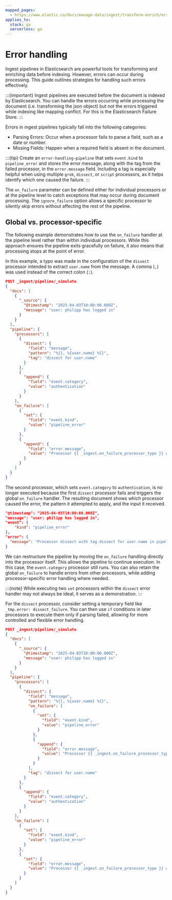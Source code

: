 ```yaml
---
mapped_pages:
  - https://www.elastic.co/docs/manage-data/ingest/transform-enrich/error-handling.html
applies_to:
  stack: ga
  serverless: ga
---
```


# Error handling

Ingest pipelines in Elasticsearch are powerful tools for transforming and enriching data before indexing. However, errors can occur during processing. This guide outlines strategies for handling such errors effectively.

:::{important}
Ingest pipelines are executed before the document is indexed by Elasticsearch. You can handle the errors occurring while processing the document (i.e. transforming the json object) but not the errors triggered while indexing like mapping conflict. For this is the Elasticsearch Failure Store.
:::

Errors in ingest pipelines typically fall into the following categories:

- Parsing Errors: Occur when a processor fails to parse a field, such as a date or number.
- Missing Fields: Happen when a required field is absent in the document.

:::{tip}
Create an `error-handling-pipeline` that sets `event.kind` to `pipeline_error` and stores the error message, along with the tag from the failed processor, in the `error.message` field. Including a tag is especially helpful when using multiple `grok`, `dissect`, or `script` processors, as it helps identify which one caused the failure.
:::

The `on_failure` parameter can be defined either for individual processors or at the pipeline level to catch exceptions that may occur during document processing. The `ignore_failure` option allows a specific processor to silently skip errors without affecting the rest of the pipeline.

## Global vs. processor-specific

The following example demonstrates how to use the `on_failure` handler at the pipeline level rather than within individual processors. While this approach ensures the pipeline exits gracefully on failure, it also means that processing stops at the point of error.

In this example, a typo was made in the configuration of the `dissect` processor intended to extract `user.name` from the message. A comma (`,`) was used instead of the correct colon (`:`).

```json
POST _ingest/pipeline/_simulate
{
  "docs": [
    {
      "_source": {
        "@timestamp": "2025-04-03T10:00:00.000Z",
        "message": "user: philipp has logged in"
      }
    }
  ],
  "pipeline": {
    "processors": [
      {
        "dissect": {
          "field": "message",
          "pattern": "%{}, %{user.name} %{}",
          "tag": "dissect for user.name"
        }
      },
      {
        "append": {
          "field": "event.category",
          "value": "authentication"
        }
      }
    ],
    "on_failure": [
      {
        "set": {
          "field": "event.kind",
          "value": "pipeline_error"
        }
      },
      {
        "append": {
          "field": "error.message",
          "value": "Processor {{ _ingest.on_failure_processor_type }} with tag {{ _ingest.on_failure_processor_tag }} in pipeline {{ _ingest.on_failure_pipeline }} failed with message: {{ _ingest.on_failure_message }}"
        }
      }
    ]
  }
}
```

The second processor, which sets `event.category` to `authentication`, is no longer executed because the first `dissect` processor fails and triggers the global `on_failure` handler. The resulting document shows which processor caused the error, the pattern it attempted to apply, and the input it received.

```json
"@timestamp": "2025-04-03T10:00:00.000Z",
"message": "user: philipp has logged in",
"event": {
    "kind": "pipeline_error"
},
"error": {
  "message": "Processor dissect with tag dissect for user.name in pipeline _simulate_pipeline failed with message: Unable to find match for dissect pattern: %{}, %{user.name} %{} against source: user: philipp has logged in"
}
```

We can restructure the pipeline by moving the `on_failure` handling directly into the processor itself. This allows the pipeline to continue execution. In this case, the `event.category` processor still runs. You can also retain the global `on_failure` to handle errors from other processors, while adding processor-specific error handling where needed.

:::{note}
While executing two `set` processors within the `dissect` error handler may not always be ideal, it serves as a demonstration.
:::

For the `dissect` processor, consider setting a temporary field like `_tmp.error: dissect_failure`. You can then use `if` conditions in later processors to execute them only if parsing failed, allowing for more controlled and flexible error handling.

```json
POST _ingest/pipeline/_simulate
{
  "docs": [
    {
      "_source": {
        "@timestamp": "2025-04-03T10:00:00.000Z",
        "message": "user: philipp has logged in"
      }
    }
  ],
  "pipeline": {
    "processors": [
      {
        "dissect": {
          "field": "message",
          "pattern": "%{}, %{user.name} %{}",
          "on_failure": [
            {
              "set": {
                "field": "event.kind",
                "value": "pipeline_error"
              }
            },
            {
              "append": {
                "field": "error.message",
                "value": "Processor {{ _ingest.on_failure_processor_type }} with tag {{ _ingest.on_failure_processor_tag }} in pipeline {{ _ingest.on_failure_pipeline }} failed with message: {{ _ingest.on_failure_message }}"
              }
            }
          ],
          "tag": "dissect for user.name"
        }
      },
      {
        "append": {
          "field": "event.category",
          "value": "authentication"
        }
      }
    ],
    "on_failure": [
      {
        "set": {
          "field": "event.kind",
          "value": "pipeline_error"
        }
      },
      {
        "set": {
          "field": "error.message",
          "value": "Processor {{ _ingest.on_failure_processor_type }} with tag {{ _ingest.on_failure_processor_tag }} in pipeline {{ _ingest.on_failure_pipeline }} failed with message: {{ _ingest.on_failure_message }}"
        }
      }
    ]
  }
}
```
